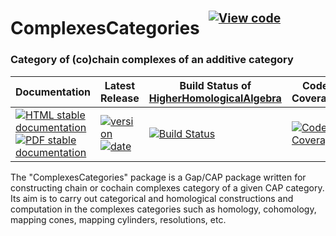 <!-- BEGIN HEADER -->
# ComplexesCategories&ensp;<sup><sup>[![View code][code-img]][code-url]</sup></sup>

### Category of (co)chain complexes of an additive category

| Documentation | Latest Release | Build Status of [HigherHomologicalAlgebra](/../../) | Code Coverage |
| ------------- | -------------- | ------------ | ------------- |
| [![HTML stable documentation][html-img]][html-url] [![PDF stable documentation][pdf-img]][pdf-url] | [![version][version-img]][version-url] [![date][date-img]][date-url] | [![Build Status][tests-img]][tests-url] | [![Code Coverage][codecov-img]][codecov-url] |

<!-- END HEADER -->

The "ComplexesCategories" package is a Gap/CAP package written for
constructing chain or cochain complexes category of a given CAP
category. Its aim is to carry out categorical and homological
constructions and computation in the complexes categories such as
homology, cohomology, mapping cones, mapping cylinders, resolutions,
etc.

<!-- BEGIN FOOTER -->
[html-img]: https://img.shields.io/badge/🔗%20HTML-stable-blue.svg
[html-url]: https://homalg-project.github.io/HigherHomologicalAlgebra/ComplexesCategories/doc/chap0_mj.html

[pdf-img]: https://img.shields.io/badge/🔗%20PDF-stable-blue.svg
[pdf-url]: https://homalg-project.github.io/HigherHomologicalAlgebra/ComplexesCategories/download_pdf.html

[version-img]: https://img.shields.io/endpoint?url=https://homalg-project.github.io/HigherHomologicalAlgebra/ComplexesCategories/badge_version.json&label=🔗%20version&color=yellow
[version-url]: https://homalg-project.github.io/HigherHomologicalAlgebra/ComplexesCategories/view_release.html

[date-img]: https://img.shields.io/endpoint?url=https://homalg-project.github.io/HigherHomologicalAlgebra/ComplexesCategories/badge_date.json&label=🔗%20released%20on&color=yellow
[date-url]: https://homalg-project.github.io/HigherHomologicalAlgebra/ComplexesCategories/view_release.html

[tests-img]: https://github.com/homalg-project/HigherHomologicalAlgebra/workflows/Tests/badge.svg?branch=master
[tests-url]: https://github.com/homalg-project/HigherHomologicalAlgebra/actions?query=workflow%3ATests+branch%3Amaster

[codecov-img]: https://codecov.io/gh/homalg-project/HigherHomologicalAlgebra/branch/master/graph/badge.svg?flag=ComplexesCategories
[codecov-url]: https://codecov.io/gh/homalg-project/HigherHomologicalAlgebra/tree/master/ComplexesCategories

[code-img]: https://img.shields.io/badge/-View%20code-blue?logo=github
[code-url]: https://github.com/homalg-project/HigherHomologicalAlgebra/tree/master/ComplexesCategories#top
<!-- END FOOTER -->
